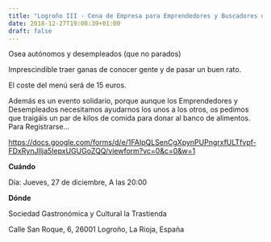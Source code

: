 ```yaml
---
title: "Logroño III - Cena de Empresa para Emprendedores y Buscadores de empleo"
date: 2018-12-27T19:00:39+01:00
draft: false
---
```

Osea autónomos y desempleados (que no parados)

Imprescindible traer ganas de conocer gente y de pasar un buen rato.

El coste del menú será de 15 euros.
<!--more-->
Además es un evento solidario, porque aunque los Emprendedores y Desempleados necesitamos ayudarnos los unos a los otros, os pedimos que traigáis un par de kilos de comida para donar al banco de alimentos.
Para Registrarse...

https://docs.google.com/forms/d/e/1FAIpQLSenCgXpynPUPngrxfULTfvpf-FDxRynJIlja5IepxUGUGoZQQ/viewform?vc=0&c=0&w=1

__Cuándo__

Día: Jueves, 27 de diciembre, A las 20:00 


__Dónde__

Sociedad Gastronómica y Cultural la Trastienda

Calle San Roque, 6, 26001 Logroño, La Rioja, España
